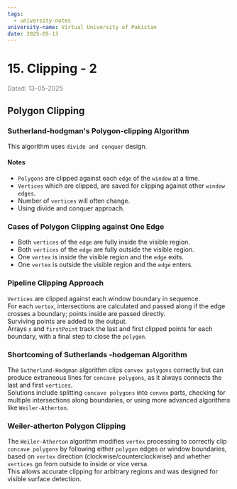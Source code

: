 ```yaml
---
tags:
  - university-notes
university-name: Virtual University of Pakistan
date: 2025-05-13
---
```


# 15. Clipping - 2

<span style="color: gray;">Dated: 13-05-2025</span>

## Polygon Clipping

### Sutherland-hodgman's Polygon-clipping Algorithm

This algorithm uses `divide and conquer` design.

#### Notes

- `Polygons` are clipped against each `edge` of the `window` at a time.
- `Vertices` which are clipped, are saved for clipping against other `window edges`.
- Number of `vertices` will often change.
- Using divide and conquer approach.

### Cases of Polygon Clipping against One Edge

- Both `vertices` of the `edge` are fully inside the visible region.
- Both `vertices` of the `edge` are fully outside the visible region.
- One `vertex` is inside the visible region and the `edge` exits.
- One `vertex` is outside the visible region and the `edge` enters.

### Pipeline Clipping Approach

`Vertices` are clipped against each window boundary in sequence.  
For each `vertex`, intersections are calculated and passed along if the edge crosses a boundary; points inside are passed directly.  
Surviving points are added to the output.  
Arrays `s` and `firstPoint` track the last and first clipped points for each boundary, with a final step to close the `polygon`.

### Shortcoming of Sutherlands -hodgeman Algorithm

The `Sutherland-Hodgman` algorithm clips `convex polygons` correctly but can produce extraneous lines for `concave polygons`, as it always connects the last and first `vertices`.  
Solutions include splitting `concave polygons` into `convex` parts, checking for multiple intersections along boundaries, or using more advanced algorithms like `Weiler-Atherton`.

### Weiler-atherton Polygon Clipping

The `Weiler-Atherton` algorithm modifies `vertex` processing to correctly clip `concave polygons` by following either `polygon` edges or window boundaries, based on `vertex` direction (clockwise/counterclockwise) and whether `vertices` go from outside to inside or vice versa.  
This allows accurate clipping for arbitrary regions and was designed for visible surface detection.